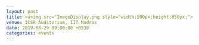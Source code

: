 ```yaml
---
layout: post
title: <a>img src="ImageDisplay.png style="width:500px;height:850px;"> 2nd RBCDSAI AI/ML Conclave</a>
venue: ICSR Auditorium, IIT Madras
date: 2019-08-29 09:00:00 +0530
categories: events
---
```




